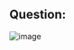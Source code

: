 ## Question:
![image](https://github.com/user-attachments/assets/f36e9781-d4c7-49ad-be6f-ab33bbf5cbc1)
